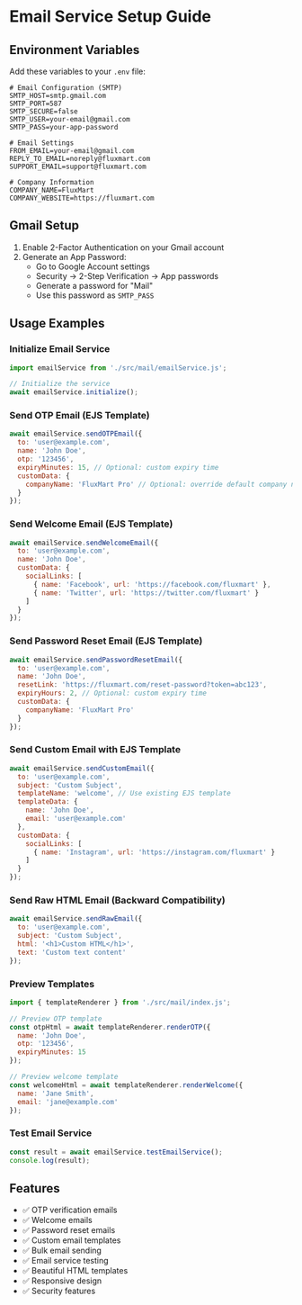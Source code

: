 # Email Service Setup Guide

## Environment Variables

Add these variables to your `.env` file:

```env
# Email Configuration (SMTP)
SMTP_HOST=smtp.gmail.com
SMTP_PORT=587
SMTP_SECURE=false
SMTP_USER=your-email@gmail.com
SMTP_PASS=your-app-password

# Email Settings
FROM_EMAIL=your-email@gmail.com
REPLY_TO_EMAIL=noreply@fluxmart.com
SUPPORT_EMAIL=support@fluxmart.com

# Company Information
COMPANY_NAME=FluxMart
COMPANY_WEBSITE=https://fluxmart.com
```

## Gmail Setup

1. Enable 2-Factor Authentication on your Gmail account
2. Generate an App Password:
   - Go to Google Account settings
   - Security → 2-Step Verification → App passwords
   - Generate a password for "Mail"
   - Use this password as `SMTP_PASS`

## Usage Examples

### Initialize Email Service
```javascript
import emailService from './src/mail/emailService.js';

// Initialize the service
await emailService.initialize();
```

### Send OTP Email (EJS Template)
```javascript
await emailService.sendOTPEmail({
  to: 'user@example.com',
  name: 'John Doe',
  otp: '123456',
  expiryMinutes: 15, // Optional: custom expiry time
  customData: {
    companyName: 'FluxMart Pro' // Optional: override default company name
  }
});
```

### Send Welcome Email (EJS Template)
```javascript
await emailService.sendWelcomeEmail({
  to: 'user@example.com',
  name: 'John Doe',
  customData: {
    socialLinks: [
      { name: 'Facebook', url: 'https://facebook.com/fluxmart' },
      { name: 'Twitter', url: 'https://twitter.com/fluxmart' }
    ]
  }
});
```

### Send Password Reset Email (EJS Template)
```javascript
await emailService.sendPasswordResetEmail({
  to: 'user@example.com',
  name: 'John Doe',
  resetLink: 'https://fluxmart.com/reset-password?token=abc123',
  expiryHours: 2, // Optional: custom expiry time
  customData: {
    companyName: 'FluxMart Pro'
  }
});
```

### Send Custom Email with EJS Template
```javascript
await emailService.sendCustomEmail({
  to: 'user@example.com',
  subject: 'Custom Subject',
  templateName: 'welcome', // Use existing EJS template
  templateData: {
    name: 'John Doe',
    email: 'user@example.com'
  },
  customData: {
    socialLinks: [
      { name: 'Instagram', url: 'https://instagram.com/fluxmart' }
    ]
  }
});
```

### Send Raw HTML Email (Backward Compatibility)
```javascript
await emailService.sendRawEmail({
  to: 'user@example.com',
  subject: 'Custom Subject',
  html: '<h1>Custom HTML</h1>',
  text: 'Custom text content'
});
```

### Preview Templates
```javascript
import { templateRenderer } from './src/mail/index.js';

// Preview OTP template
const otpHtml = await templateRenderer.renderOTP({
  name: 'John Doe',
  otp: '123456',
  expiryMinutes: 15
});

// Preview welcome template
const welcomeHtml = await templateRenderer.renderWelcome({
  name: 'Jane Smith',
  email: 'jane@example.com'
});
```

### Test Email Service
```javascript
const result = await emailService.testEmailService();
console.log(result);
```

## Features

- ✅ OTP verification emails
- ✅ Welcome emails
- ✅ Password reset emails
- ✅ Custom email templates
- ✅ Bulk email sending
- ✅ Email service testing
- ✅ Beautiful HTML templates
- ✅ Responsive design
- ✅ Security features
